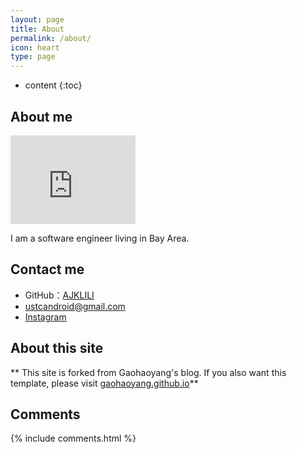 ```yaml
---
layout: page
title: About
permalink: /about/
icon: heart
type: page
---
```


* content
{:toc}

## About me

<iframe src="https://githubbadge.appspot.com/ajklili?s=1" style="border: 0;height: 142px;width: 200px;overflow: hidden;" frameBorder="0"></iframe>

I am a software engineer living in Bay Area.

## Contact me

* GitHub：[AJKLILI](https://github.com/ajklili)
* ustcandroid@gmail.com
* [Instagram](https://www.instagram.com/ajklili/)


## About this site

** This site is forked from Gaohaoyang's blog. If you also want this template, please visit [gaohaoyang.github.io](https://github.com/Gaohaoyang/gaohaoyang.github.io)**


## Comments

{% include comments.html %}
